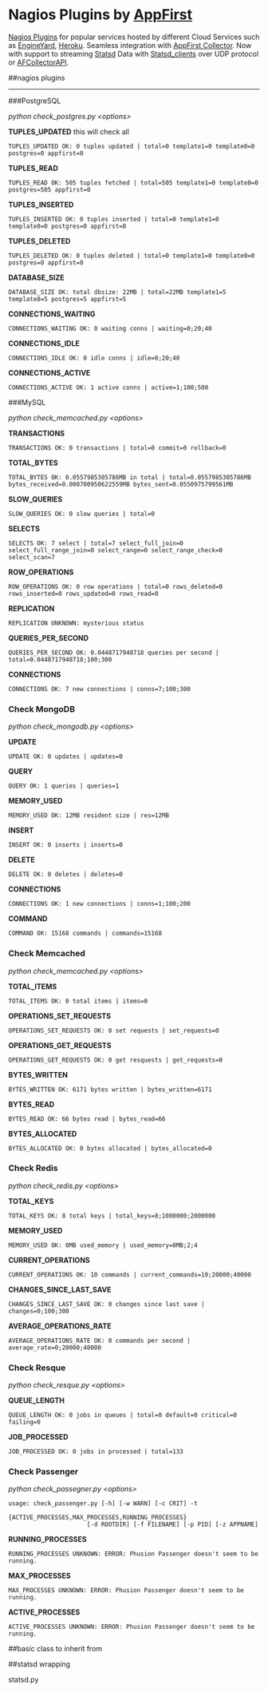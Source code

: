 Nagios Plugins by [AppFirst](http://www.appfirst.com)
=====================================================

[Nagios Plugins](http://www.nagios.org/download/plugins) for popular services hosted by different Cloud Services such as [EngineYard](http://engineyard.com), [Heroku](http://heroku.com). Seamless integration with [AppFirst Collector](https://wwws.appfirst.com/accounts/signup/). Now with support to streaming [Statsd](https://github.com/etsy/statsd/) Data with [Statsd_clients](https://github.com/appfirst/statsd_clients/) over UDP protocol or [AFCollectorAPI](https://appfirst.fogbugz.com/default.asp?W213).

##nagios plugins
****************************

###PostgreSQL

*python check_postgres.py \<options\>*

**TUPLES_UPDATED**
this will check all

	TUPLES_UPDATED OK: 0 tuples updated | total=0 template1=0 template0=0 postgres=0 appfirst=0

**TUPLES_READ**

	TUPLES_READ OK: 505 tuples fetched | total=505 template1=0 template0=0 postgres=505 appfirst=0

**TUPLES_INSERTED**

	TUPLES_INSERTED OK: 0 tuples inserted | total=0 template1=0 template0=0 postgres=0 appfirst=0

**TUPLES_DELETED**

	TUPLES_DELETED OK: 0 tuples deleted | total=0 template1=0 template0=0 postgres=0 appfirst=0

**DATABASE_SIZE**

	DATABASE_SIZE OK: total dbsize: 22MB | total=22MB template1=5 template0=5 postgres=5 appfirst=5

**CONNECTIONS_WAITING**

	CONNECTIONS_WAITING OK: 0 waiting conns | waiting=0;20;40

**CONNECTIONS_IDLE**

	CONNECTIONS_IDLE OK: 0 idle conns | idle=0;20;40

**CONNECTIONS_ACTIVE**

	CONNECTIONS_ACTIVE OK: 1 active conns | active=1;100;500

###MySQL

*python check_memcached.py \<options\>*

**TRANSACTIONS**

	TRANSACTIONS OK: 0 transactions | total=0 commit=0 rollback=0

**TOTAL_BYTES**

	TOTAL_BYTES OK: 0.0557985305786MB in total | total=0.0557985305786MB bytes_received=0.000700950622559MB bytes_sent=0.0550975799561MB

**SLOW_QUERIES**

	SLOW_QUERIES OK: 0 slow queries | total=0

**SELECTS**

	SELECTS OK: 7 select | total=7 select_full_join=0 select_full_range_join=0 select_range=0 select_range_check=0 select_scan=7

**ROW_OPERATIONS**

	ROW_OPERATIONS OK: 0 row operations | total=0 rows_deleted=0 rows_inserted=0 rows_updated=0 rows_read=0

**REPLICATION**

	REPLICATION UNKNOWN: mysterious status

**QUERIES_PER_SECOND**

	QUERIES_PER_SECOND OK: 0.0448717948718 queries per second | total=0.0448717948718;100;300

**CONNECTIONS**

	CONNECTIONS OK: 7 new connections | conns=7;100;300

### Check MongoDB

*python check_mongodb.py \<options\>*

**UPDATE**

	UPDATE OK: 0 updates | updates=0

**QUERY**

	QUERY OK: 1 queries | queries=1

**MEMORY_USED**

	MEMORY_USED OK: 12MB resident size | res=12MB

**INSERT**

	INSERT OK: 0 inserts | inserts=0

**DELETE**

	DELETE OK: 0 deletes | deletes=0

**CONNECTIONS**

	CONNECTIONS OK: 1 new connections | conns=1;100;200

**COMMAND**

	COMMAND OK: 15168 commands | commands=15168

### Check Memcached

*python check_memcached.py \<options\>*

**TOTAL_ITEMS**

	TOTAL_ITEMS OK: 0 total items | items=0

**OPERATIONS_SET_REQUESTS**

	OPERATIONS_SET_REQUESTS OK: 0 set requests | set_requests=0

**OPERATIONS_GET_REQUESTS**

	OPERATIONS_GET_REQUESTS OK: 0 get resquests | get_requests=0

**BYTES_WRITTEN**

	BYTES_WRITTEN OK: 6171 bytes written | bytes_written=6171

**BYTES_READ**

	BYTES_READ OK: 66 bytes read | bytes_read=66

**BYTES_ALLOCATED**

	BYTES_ALLOCATED OK: 0 bytes allocated | bytes_allocated=0

### Check Redis

*python check_redis.py \<options\>*

**TOTAL_KEYS**

	TOTAL_KEYS OK: 8 total keys | total_keys=8;1000000;2000000

**MEMORY_USED**

	MEMORY_USED OK: 0MB used_memory | used_memory=0MB;2;4

**CURRENT_OPERATIONS**

	CURRENT_OPERATIONS OK: 10 commands | current_commands=10;20000;40000

**CHANGES_SINCE_LAST_SAVE**

	CHANGES_SINCE_LAST_SAVE OK: 0 changes since last save | changes=0;100;300

**AVERAGE_OPERATIONS_RATE**

	AVERAGE_OPERATIONS_RATE OK: 0 commands per second | average_rate=0;20000;40000

### Check Resque

*python check_resque.py \<options\>*

**QUEUE_LENGTH**

	QUEUE_LENGTH OK: 0 jobs in queues | total=0 default=0 critical=0 failing=0

**JOB_PROCESSED**

	JOB_PROCESSED OK: 0 jobs in processed | total=133

### Check Passenger

*python check_passegner.py \<options\>*

	usage: check_passenger.py [-h] [-w WARN] [-c CRIT] -t
                          {ACTIVE_PROCESSES,MAX_PROCESSES,RUNNING_PROCESSES}
                          [-d ROOTDIR] [-f FILENAME] [-p PID] [-z APPNAME]

**RUNNING_PROCESSES**

	RUNNING_PROCESSES UNKNOWN: ERROR: Phusion Passenger doesn't seem to be running.

**MAX_PROCESSES**

	MAX_PROCESSES UNKNOWN: ERROR: Phusion Passenger doesn't seem to be running.

**ACTIVE_PROCESSES**

	ACTIVE_PROCESSES UNKNOWN: ERROR: Phusion Passenger doesn't seem to be running.

##basic class to inherit from



##statsd wrapping

statsd.py